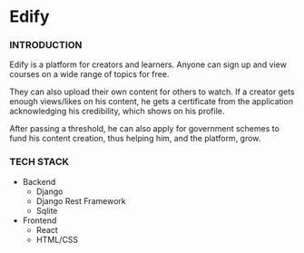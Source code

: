 # Edify

### INTRODUCTION  
Edify is a platform for creators and learners. Anyone can sign up and view courses on a wide range of topics for free.  

They can also upload their own content for others to watch. If a creator gets enough views/likes on his content, he gets a certificate from the application acknowledging his credibility, which shows on his profile.  

After passing a threshold, he can also apply for government schemes to fund his content creation, thus helping him, and the platform, grow.

### TECH STACK
* Backend
    * Django
    * Django Rest Framework
    * Sqlite
* Frontend
    * React
    * HTML/CSS